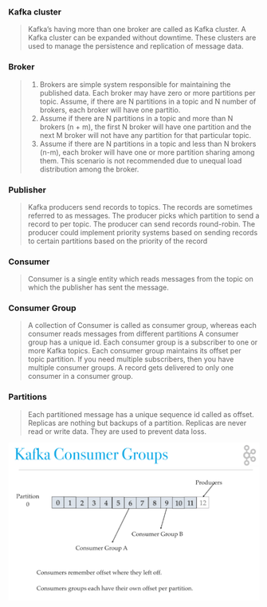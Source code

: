 ### Kafka cluster
> Kafka’s having more than one broker are called as Kafka cluster. A Kafka cluster can be expanded without downtime. These clusters are used to manage the persistence and replication of message data.


### Broker
> 1. Brokers are simple system responsible for maintaining the published data. Each broker may have zero or more partitions per topic. Assume, if there are N partitions in a topic and N number of brokers, each broker will have one partitio.
> 2. Assume if there are N partitions in a topic and more than N brokers (n + m), the first N broker will have one partition and the next M broker will not have any partition for that particular topic.
> 3. Assume if there are N partitions in a topic and less than N brokers (n-m), each broker will have one or more partition sharing among them. This scenario is not recommended due to unequal load distribution among the broker.


### Publisher 
> Kafka producers send records to topics. The records are sometimes referred to as messages. The producer picks which partition to send a record to per topic. The producer can send records round-robin. The producer could implement priority systems based on sending records to certain partitions based on the priority of the record


### Consumer 
> Consumer is a single entity which reads messages from the  topic on which the publisher has sent the message.


### Consumer Group

> A collection of Consumer is called as consumer group, whereas each consumer reads messages from different partitions A consumer group has a unique id. Each consumer group is a subscriber to one or more Kafka topics. Each consumer group maintains its offset per topic partition. If you need multiple subscribers, then you have multiple consumer groups. A record gets delivered to only one consumer in a consumer group.
### Partitions
> Each partitioned message has a unique sequence id called as offset. Replicas are nothing but backups of a partition. Replicas are never read or write data. They are used to prevent data loss.




![alt text](./consumer.png)





